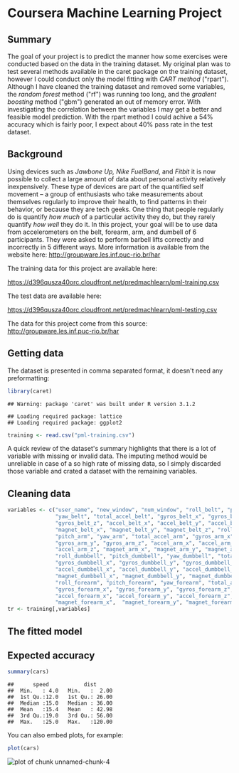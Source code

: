 Coursera Machine Learning Project
========================================================

Summary
-------
The goal of your project is to predict the manner how some exercises were conducted based on the data in the training dataset. My original plan was to test several methods available in the caret package on the training dataset, however I could conduct only the model fitting with *CART method* ("rpart"). Although I have cleaned the training dataset and removed some variables, the *random forest* method ("rf") was running too long, and the *gradient boosting* method ("gbm") generated an out of memory error.
With investigating the correlation between the variables I may get a  better and feasible model prediction.
With the rpart method I could achive a 54% accuracy which is fairly poor, I expect about 40% pass rate in the test dataset.

Background
----------
Using devices such as *Jawbone Up, Nike FuelBand*, and *Fitbit* it is now possible to collect a large amount of data about personal activity relatively inexpensively. These type of devices are part of the quantified self movement – a group of enthusiasts who take measurements about themselves regularly to improve their health, to find patterns in their behavior, or because they are tech geeks. One thing that people regularly do is quantify *how much* of a particular activity they do, but they rarely quantify *how well* they do it. In this project, your goal will be to use data from accelerometers on the belt, forearm, arm, and dumbell of 6 participants. They were asked to perform barbell lifts correctly and incorrectly in 5 different ways. More information is available from the website here: http://groupware.les.inf.puc-rio.br/har

The training data for this project are available here: 

https://d396qusza40orc.cloudfront.net/predmachlearn/pml-training.csv

The test data are available here: 

https://d396qusza40orc.cloudfront.net/predmachlearn/pml-testing.csv

The data for this project come from this source: http://groupware.les.inf.puc-rio.br/har

Getting data
------------
The dataset is presented in comma separated format, it doesn't need any preformatting:

```r
library(caret)
```

```
## Warning: package 'caret' was built under R version 3.1.2
```

```
## Loading required package: lattice
## Loading required package: ggplot2
```

```r
training <- read.csv("pml-training.csv")
```
A quick review of the dataset's summary highlights that there is a lot of variable with missing or invalid data. The imputing method would be unreliable in case of a so high rate of missing data, so I simply discarded those variable and crated a dataset with the remaining variables.

Cleaning data
-------------

```r
variables <- c("user_name", "new_window", "num_window", "roll_belt", "pitch_belt",
               "yaw_belt", "total_accel_belt", "gyros_belt_x", "gyros_belt_y",
               "gyros_belt_z", "accel_belt_x", "accel_belt_y", "accel_belt_z",
               "magnet_belt_x", "magnet_belt_y", "magnet_belt_z", "roll_arm",
               "pitch_arm", "yaw_arm", "total_accel_arm", "gyros_arm_x",
               "gyros_arm_y", "gyros_arm_z", "accel_arm_x", "accel_arm_y",
               "accel_arm_z", "magnet_arm_x", "magnet_arm_y", "magnet_arm_z",
               "roll_dumbbell", "pitch_dumbbell", "yaw_dumbbell", "total_accel_dumbbell",
               "gyros_dumbbell_x", "gyros_dumbbell_y", "gyros_dumbbell_z",
               "accel_dumbbell_x", "accel_dumbbell_y", "accel_dumbbell_z", 
               "magnet_dumbbell_x", "magnet_dumbbell_y", "magnet_dumbbell_z",
               "roll_forearm", "pitch_forearm", "yaw_forearm", "total_accel_forearm",
               "gyros_forearm_x", "gyros_forearm_y", "gyros_forearm_z",
               "accel_forearm_x", "accel_forearm_y", "accel_forearm_z",
               "magnet_forearm_x",  "magnet_forearm_y", "magnet_forearm_z", "classe")
tr <- training[,variables]
```

The fitted model
----------------

Expected accuracy
-----------------



```r
summary(cars)
```

```
##      speed           dist       
##  Min.   : 4.0   Min.   :  2.00  
##  1st Qu.:12.0   1st Qu.: 26.00  
##  Median :15.0   Median : 36.00  
##  Mean   :15.4   Mean   : 42.98  
##  3rd Qu.:19.0   3rd Qu.: 56.00  
##  Max.   :25.0   Max.   :120.00
```

You can also embed plots, for example:


```r
plot(cars)
```

![plot of chunk unnamed-chunk-4](figure/unnamed-chunk-4-1.png) 

